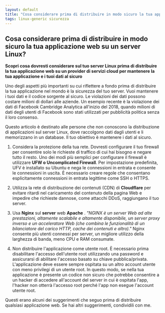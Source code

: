 ```yaml
---
layout: default
title: "Cosa considerare prima di distribuire in modo sicuro la tua applicazione web su un server Linux?"
tags: linux-generic sicurezza
---
```


## Cosa considerare prima di distribuire in modo sicuro la tua applicazione web su un server Linux?


**Scopri cosa dovresti considerare sul tuo server Linux prima di distribuire la tua applicazione web su un provider di servizi cloud per mantenere la tua applicazione e i tuoi dati al sicuro**

Uno degli aspetti più importanti su cui riflettere a fondo prima di distribuire la tua applicazione nel mondo è la sicurezza del tuo server. Vuoi mantenere i tuoi dati e il codice sorgente al sicuro. Le violazioni dei dati possono costare milioni di dollari alle aziende. Un esempio recente è la violazione dei dati di Facebook Cambridge Analytica all'inizio del 2018, quando milioni di dati degli utenti di Facebook sono stati utilizzati per pubblicità politica senza il loro consenso.

Questo articolo è destinato alle persone che non conoscono la distribuzione di applicazioni sul server Linux, dove raccolgono dati dagli utenti e li memorizzano in un database. Il tuo obiettivo è mantenere i dati al sicuro.

1.  Considera la protezione della tua rete. Dovresti configurare il tuo firewall per consentire solo le richieste di traffico di cui hai bisogno e negare tutto il resto. Uno dei modi più semplici per configurare il firewall è utilizzare **UFW o Uncomplicated Firewall**. Per impostazione predefinita, UFV è installato su Ubuntu e nega le connessioni in entrata e consente le connessioni in uscita. È necessario creare regole che consentano esplicitamente connessioni in entrata legittime come SSH o HTTPS.
  
3.  Utilizza la rete di distribuzione dei contenuti (CDN) di **Cloudflare** per evitare ritardi nel caricamento del contenuto della pagina Web e impedire che richieste dannose, come attacchi DDoS, raggiungano il tuo server.
  
5.  Usa **Nginx** sul **server** web **Apache** . _"NGINX è un server Web ad alte prestazioni, altamente scalabile e altamente disponibile, un server proxy inverso e un acceleratore Web (che combina le funzionalità di un bilanciatore del carico HTTP, cache dei contenuti e altro)."_ Nginx consente più utenti connessi per server, un migliore utilizzo della larghezza di banda, meno CPU e RAM consumate.
  
7.  Non distribuire l'applicazione come utente root. È necessario prima disabilitare l'accesso dell'utente root utilizzando una password e assicurarsi di abilitare l'accesso basato su chiave pubblica/privata. L'applicazione deve essere sempre ospitata su un altro account utente con meno privilegi di un utente root. In questo modo, se nella tua applicazione è presente un codice non sicuro che potrebbe consentire a un hacker di accedere all'account del server in cui è ospitata l'app, l'hacker non otterrà l'accesso root perché l'app non esegue l'account utente root.

Questi erano alcuni dei suggerimenti che seguo prima di distribuire qualsiasi applicazione web. Se hai altri suggerimenti, condividili con me.
